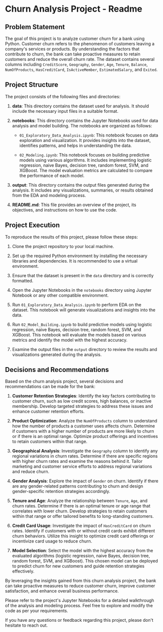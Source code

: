 # Churn Analysis Project - Readme

## Problem Statement

The goal of this project is to analyze customer churn for a bank using Python. Customer churn refers to the phenomenon of customers leaving a company's services or products. By understanding the factors that contribute to churn, the bank can take proactive measures to retain customers and reduce the overall churn rate. The dataset contains several columns including `CreditScore`, `Geography`, `Gender`, `Age`, `Tenure`, `Balance`, `NumOfProducts`, `HasCreditCard`, `IsActiveMember`, `EstimatedSalary`, and `Exited`.

## Project Structure

The project consists of the following files and directories:

1. **data**: This directory contains the dataset used for analysis. It should include the necessary input files in a suitable format.

2. **notebooks**: This directory contains the Jupyter Notebooks used for data analysis and model building. The notebooks are organized as follows:
   - `01_Exploratory_Data_Analysis.ipynb`: This notebook focuses on data exploration and visualization. It provides insights into the dataset, identifies patterns, and helps in understanding the data.

   - `02_Modeling.ipynb`: This notebook focuses on building predictive models using various algorithms. It includes implementing logistic regression, naive Bayes, decision tree, random forest, SVM, and XGBoost. The model evaluation metrics are calculated to compare the performance of each model.

3. **output**: This directory contains the output files generated during the analysis. It includes any visualizations, summaries, or results obtained from the EDA and modeling process.

4. **README.md**: This file provides an overview of the project, its objectives, and instructions on how to use the code.

## Project Execution

To reproduce the results of this project, please follow these steps:

1. Clone the project repository to your local machine.

2. Set up the required Python environment by installing the necessary libraries and dependencies. It is recommended to use a virtual environment.

3. Ensure that the dataset is present in the `data` directory and is correctly formatted.

4. Open the Jupyter Notebooks in the `notebooks` directory using Jupyter Notebook or any other compatible environment.

5. Run `01_Exploratory_Data_Analysis.ipynb` to perform EDA on the dataset. This notebook will generate visualizations and insights into the data.

6. Run `02_Model_Building.ipynb` to build predictive models using logistic regression, naive Bayes, decision tree, random forest, SVM, and XGBoost. This notebook will evaluate the models based on various metrics and identify the model with the highest accuracy.

7. Examine the output files in the `output` directory to review the results and visualizations generated during the analysis.

## Decisions and Recommendations

Based on the churn analysis project, several decisions and recommendations can be made for the bank:

1. **Customer Retention Strategies**: Identify the key factors contributing to customer churn, such as low credit scores, high balances, or inactive membership. Develop targeted strategies to address these issues and enhance customer retention efforts.

2. **Product Optimization**: Analyze the `NumOfProducts` column to understand how the number of products a customer uses affects churn. Determine if customers with a higher number of products are more likely to churn or if there is an optimal range. Optimize product offerings and incentives to retain customers within that range.

3. **Geographical Analysis**: Investigate the `Geography` column to identify any regional variations in churn rates. Determine if there are specific regions with higher churn rates and examine the reasons behind it. Tailor marketing and customer service efforts to address regional variations and reduce churn.

4. **Gender Analysis**: Explore the impact of `Gender` on churn. Identify if there are any gender-related patterns contributing to churn and design gender-specific retention strategies accordingly.

5. **Tenure and Age**: Analyze the relationship between `Tenure`, `Age`, and churn rates. Determine if there is an optimal tenure or age range that correlates with lower churn. Develop strategies to retain customers within that range or offer tailored benefits to long-standing customers.

6. **Credit Card Usage**: Investigate the impact of `HasCreditCard` on churn rates. Identify if customers with or without credit cards exhibit different churn behaviors. Utilize this insight to optimize credit card offerings or incentivize card usage to reduce churn.

7. **Model Selection**: Select the model with the highest accuracy from the evaluated algorithms (logistic regression, naive Bayes, decision tree, random forest, SVM, and XGBoost). This chosen model can be deployed to predict churn for new customers and guide retention strategies effectively.

By leveraging the insights gained from this churn analysis project, the bank can take proactive measures to reduce customer churn, improve customer satisfaction, and enhance overall business performance.

Please refer to the project's Jupyter Notebooks for a detailed walkthrough of the analysis and modeling process. Feel free to explore and modify the code as per your requirements.

If you have any questions or feedback regarding this project, please don't hesitate to reach out.
